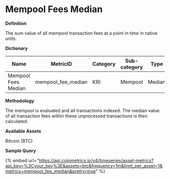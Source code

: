 # Mempool Fees Median

**Definition**

The sum value of all mempool transaction fees at a point in time in native units.

**Dictionary**

| Name                | MetricID             | Category | Sub-category | Type   | Unit         | Interval |
| ------------------- | -------------------- | -------- | ------------ | ------ | ------------ | -------- |
| Mempool Fees Median | mempool\_fee\_median | KRI      | Mempool      | Median | Native units | 1m       |

**Methodology**

The mempool is evaluated and all transactions indexed. The median value of all transaction fees within these unprocessed transactions is then calculated.

**Available Assets**&#x20;

Bitcoin (BTC)

**Sample Query**

{% embed url="https://api.coinmetrics.io/v4/timeseries/asset-metrics?api_key=%3Cyour_key%3E&assets=btc&frequency=1m&limit_per_asset=1&metrics=mempool_fee_median&pretty=true" %}
